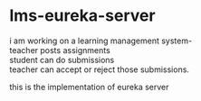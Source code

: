 # lms-eureka-server  

i am working on a learning management system-  
teacher posts assignments  
student can do submissions  
teacher can accept or reject those submissions.  

this is the implementation of eureka server  

